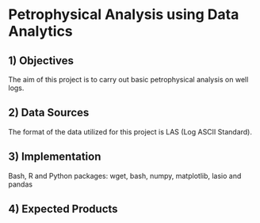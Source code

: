 # Petrophysical Analysis using Data Analytics
## 1) Objectives
The aim of this project is to carry out basic petrophysical analysis on well logs.
## 2) Data Sources
The format of the data utilized for this project is LAS (Log ASCII Standard).
## 3) Implementation
Bash, R and Python
packages: wget, bash, numpy, matplotlib, lasio and pandas

## 4) Expected Products
